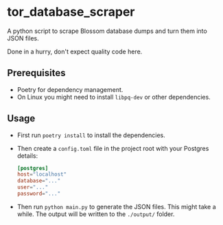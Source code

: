 # tor_database_scraper

A python script to scrape Blossom database dumps and turn them into JSON files.

Done in a hurry, don't expect quality code here.

## Prerequisites

- Poetry for dependency management.
- On Linux you might need to install `libpq-dev` or other dependencies.

## Usage

- First run `poetry install` to install the dependencies.
- Then create a `config.toml` file in the project root with your Postgres details:

    ```toml
    [postgres]
    host="localhost"
    database="..."
    user="..."
    password="..."
    ```
- Then run `python main.py` to generate the JSON files. This might take a while.
The output will be written to the `./output/` folder. 
